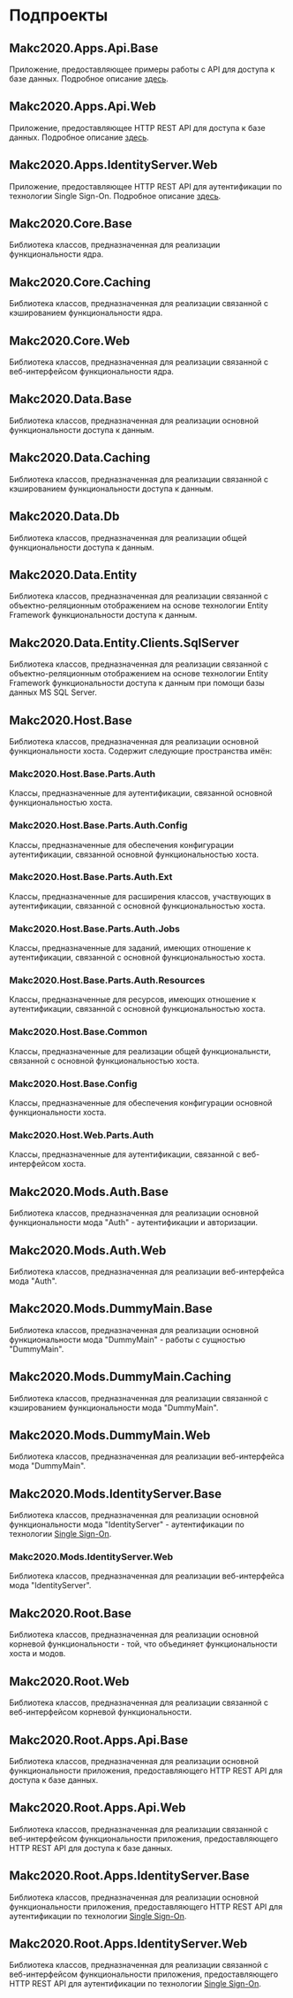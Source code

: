 ﻿# Подпроекты


## Makc2020.Apps.Api.Base


Приложение, предоставляющее примеры работы с API для доступа к базе данных.
Подробное описание [здесь](../Makc2020.Apps.Api.Base/README.md).


## Makc2020.Apps.Api.Web


Приложение, предоставляющее HTTP REST API для доступа к базе данных.
Подробное описание [здесь](../Makc2020.Apps.Api.Web/README.md).


## Makc2020.Apps.IdentityServer.Web


Приложение, предоставляющее HTTP REST API для аутентификации по технологии Single Sign-On.
Подробное описание [здесь](../Makc2020.Apps.IdentityServer.Web/README.md).


## Makc2020.Core.Base


Библиотека классов, предназначенная для реализации функциональности ядра.


## Makc2020.Core.Caching


Библиотека классов, предназначенная для реализации связанной с кэшированием функциональности ядра.


## Makc2020.Core.Web


Библиотека классов, предназначенная для реализации связанной с веб-интерфейсом функциональности ядра.


## Makc2020.Data.Base


Библиотека классов, предназначенная для реализации основной функциональности доступа к данным.


## Makc2020.Data.Caching


Библиотека классов, предназначенная для реализации связанной с кэшированием функциональности доступа к данным.


## Makc2020.Data.Db


Библиотека классов, предназначенная для реализации общей функциональности доступа к данным.


## Makc2020.Data.Entity


Библиотека классов, предназначенная для реализации связанной с объектно-реляционным отображением
на основе технологии Entity Framework функциональности доступа к данным.


## Makc2020.Data.Entity.Clients.SqlServer


Библиотека классов, предназначенная для реализации связанной с объектно-реляционным отображением на основе
технологии Entity Framework функциональности доступа к данным при помощи базы данных MS SQL Server.


## Makc2020.Host.Base


Библиотека классов, предназначенная для реализации основной функциональности хоста.
Содержит следующие пространства имён:


### Makc2020.Host.Base.Parts.Auth


Классы, предназначенные для аутентификации, связанной основной функциональностью хоста.


### Makc2020.Host.Base.Parts.Auth.Config


Классы, предназначенные для обеспечения конфигурации аутентификации, связанной основной
функциональностью хоста.


### Makc2020.Host.Base.Parts.Auth.Ext


Классы, предназначенные для расширения классов, участвующих в аутентификации, связанной
с основной функциональностью хоста.


### Makc2020.Host.Base.Parts.Auth.Jobs


Классы, предназначенные для заданий, имеющих отношение к аутентификации, связанной с основной
функциональностью хоста.


### Makc2020.Host.Base.Parts.Auth.Resources


Классы, предназначенные для ресурсов, имеющих отношение к аутентификации, связанной с основной
функциональностью хоста.


### Makc2020.Host.Base.Common


Классы, предназначенные для реализации общей функциональнсти, связанной с основной
функциональностью хоста.


### Makc2020.Host.Base.Config


Классы, предназначенные для обеспечения конфигурации основной функциональности хоста.


### Makc2020.Host.Web.Parts.Auth


Классы, предназначенные для аутентификации, связанной с веб-интерфейсом хоста.


## Makc2020.Mods.Auth.Base


Библиотека классов, предназначенная для реализации основной функциональности мода "Auth" -
аутентификации и авторизации.


## Makc2020.Mods.Auth.Web


Библиотека классов, предназначенная для реализации веб-интерфейса мода "Auth".


## Makc2020.Mods.DummyMain.Base


Библиотека классов, предназначенная для реализации основной функциональности мода "DummyMain" -
работы с сущностью "DummyMain".


## Makc2020.Mods.DummyMain.Caching


Библиотека классов, предназначенная для реализации связанной с кэшированием функциональности мода "DummyMain".


## Makc2020.Mods.DummyMain.Web


Библиотека классов, предназначенная для реализации веб-интерфейса мода "DummyMain".


## Makc2020.Mods.IdentityServer.Base


Библиотека классов, предназначенная для реализации основной функциональности мода "IdentityServer" -
аутентификации по технологии [Single Sign-On](https://ru.wikipedia.org/wiki/Технология_единого_входа).


### Makc2020.Mods.IdentityServer.Web


Библиотека классов, предназначенная для реализации веб-интерфейса мода "IdentityServer".


## Makc2020.Root.Base


Библиотека классов, предназначенная для реализации основной корневой функциональности - 
той, что объединяет функциональности хоста и модов.


## Makc2020.Root.Web


Библиотека классов, предназначенная для реализации связанной с веб-интерфейсом корневой функциональности.


## Makc2020.Root.Apps.Api.Base


Библиотека классов, предназначенная для реализации основной функциональности приложения,
предоставляющего HTTP REST API для доступа к базе данных.


## Makc2020.Root.Apps.Api.Web


Библиотека классов, предназначенная для реализации связанной с веб-интерфейсом функциональности приложения,
предоставляющего HTTP REST API для доступа к базе данных.


## Makc2020.Root.Apps.IdentityServer.Base


Библиотека классов, предназначенная для реализации основной функциональности приложения,
предоставляющего HTTP REST API для аутентификации по технологии
[Single Sign-On](https://ru.wikipedia.org/wiki/Технология_единого_входа).


## Makc2020.Root.Apps.IdentityServer.Web

Библиотека классов, предназначенная для реализации связанной с веб-интерфейсом функциональности приложения,
предоставляющего HTTP REST API для аутентификации по технологии
[Single Sign-On](https://ru.wikipedia.org/wiki/Технология_единого_входа).
